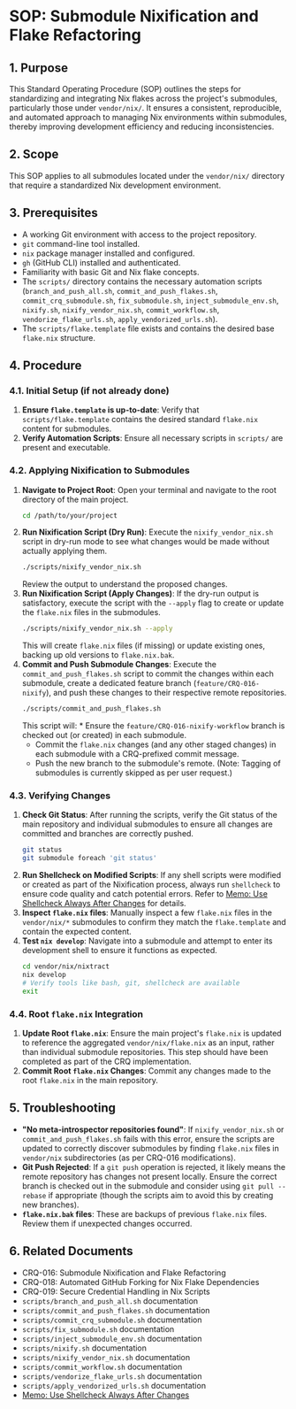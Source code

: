 # SOP: Submodule Nixification and Flake Refactoring

## 1. Purpose

This Standard Operating Procedure (SOP) outlines the steps for standardizing and integrating Nix flakes across the project's submodules, particularly those under `vendor/nix/`. It ensures a consistent, reproducible, and automated approach to managing Nix environments within submodules, thereby improving development efficiency and reducing inconsistencies.

## 2. Scope

This SOP applies to all submodules located under the `vendor/nix/` directory that require a standardized Nix development environment.

## 3. Prerequisites

*   A working Git environment with access to the project repository.
*   `git` command-line tool installed.
*   `nix` package manager installed and configured.
*   `gh` (GitHub CLI) installed and authenticated.
*   Familiarity with basic Git and Nix flake concepts.
*   The `scripts/` directory contains the necessary automation scripts (`branch_and_push_all.sh`, `commit_and_push_flakes.sh`, `commit_crq_submodule.sh`, `fix_submodule.sh`, `inject_submodule_env.sh`, `nixify.sh`, `nixify_vendor_nix.sh`, `commit_workflow.sh`, `vendorize_flake_urls.sh`, `apply_vendorized_urls.sh`).
*   The `scripts/flake.template` file exists and contains the desired base `flake.nix` structure.

## 4. Procedure

### 4.1. Initial Setup (if not already done)

1.  **Ensure `flake.template` is up-to-date**: Verify that `scripts/flake.template` contains the desired standard `flake.nix` content for submodules.
2.  **Verify Automation Scripts**: Ensure all necessary scripts in `scripts/` are present and executable.

### 4.2. Applying Nixification to Submodules

1.  **Navigate to Project Root**: Open your terminal and navigate to the root directory of the main project.
    ```bash
    cd /path/to/your/project
    ```
2.  **Run Nixification Script (Dry Run)**: Execute the `nixify_vendor_nix.sh` script in dry-run mode to see what changes would be made without actually applying them.
    ```bash
    ./scripts/nixify_vendor_nix.sh
    ```
    Review the output to understand the proposed changes.
3.  **Run Nixification Script (Apply Changes)**: If the dry-run output is satisfactory, execute the script with the `--apply` flag to create or update the `flake.nix` files in the submodules.
    ```bash
    ./scripts/nixify_vendor_nix.sh --apply
    ```
    This will create `flake.nix` files (if missing) or update existing ones, backing up old versions to `flake.nix.bak`.
4.  **Commit and Push Submodule Changes**: Execute the `commit_and_push_flakes.sh` script to commit the changes within each submodule, create a dedicated feature branch (`feature/CRQ-016-nixify`), and push these changes to their respective remote repositories.
    ```bash
    ./scripts/commit_and_push_flakes.sh
    ```
    This script will:
        *   Ensure the `feature/CRQ-016-nixify-workflow` branch is checked out (or created) in each submodule.
    *   Commit the `flake.nix` changes (and any other staged changes) in each submodule with a CRQ-prefixed commit message.
    *   Push the new branch to the submodule's remote. (Note: Tagging of submodules is currently skipped as per user request.)

### 4.3. Verifying Changes

1.  **Check Git Status**: After running the scripts, verify the Git status of the main repository and individual submodules to ensure all changes are committed and branches are correctly pushed.
    ```bash
    git status
    git submodule foreach 'git status'
    ```
2.  **Run Shellcheck on Modified Scripts**: If any shell scripts were modified or created as part of the Nixification process, always run `shellcheck` to ensure code quality and catch potential errors. Refer to [Memo: Use Shellcheck Always After Changes](docs/memos/Shellcheck_Always_After_Changes.md) for details.
3.  **Inspect `flake.nix` files**: Manually inspect a few `flake.nix` files in the `vendor/nix/*` submodules to confirm they match the `flake.template` and contain the expected content.
4.  **Test `nix develop`**: Navigate into a submodule and attempt to enter its development shell to ensure it functions as expected.
    ```bash
    cd vendor/nix/nixtract
    nix develop
    # Verify tools like bash, git, shellcheck are available
    exit
    ```

### 4.4. Root `flake.nix` Integration

1.  **Update Root `flake.nix`**: Ensure the main project's `flake.nix` is updated to reference the aggregated `vendor/nix/flake.nix` as an input, rather than individual submodule repositories. This step should have been completed as part of the CRQ implementation.
2.  **Commit Root `flake.nix` Changes**: Commit any changes made to the root `flake.nix` in the main repository.

## 5. Troubleshooting

*   **"No meta-introspector repositories found"**: If `nixify_vendor_nix.sh` or `commit_and_push_flakes.sh` fails with this error, ensure the scripts are updated to correctly discover submodules by finding `flake.nix` files in `vendor/nix` subdirectories (as per CRQ-016 modifications).
*   **Git Push Rejected**: If a `git push` operation is rejected, it likely means the remote repository has changes not present locally. Ensure the correct branch is checked out in the submodule and consider using `git pull --rebase` if appropriate (though the scripts aim to avoid this by creating new branches).
*   **`flake.nix.bak` files**: These are backups of previous `flake.nix` files. Review them if unexpected changes occurred.

## 6. Related Documents

*   CRQ-016: Submodule Nixification and Flake Refactoring
*   CRQ-018: Automated GitHub Forking for Nix Flake Dependencies
*   CRQ-019: Secure Credential Handling in Nix Scripts
*   `scripts/branch_and_push_all.sh` documentation
*   `scripts/commit_and_push_flakes.sh` documentation
*   `scripts/commit_crq_submodule.sh` documentation
*   `scripts/fix_submodule.sh` documentation
*   `scripts/inject_submodule_env.sh` documentation
*   `scripts/nixify.sh` documentation
*   `scripts/nixify_vendor_nix.sh` documentation
*   `scripts/commit_workflow.sh` documentation
*   `scripts/vendorize_flake_urls.sh` documentation
*   `scripts/apply_vendorized_urls.sh` documentation
*   [Memo: Use Shellcheck Always After Changes](docs/memos/Shellcheck_Always_After_Changes.md)
